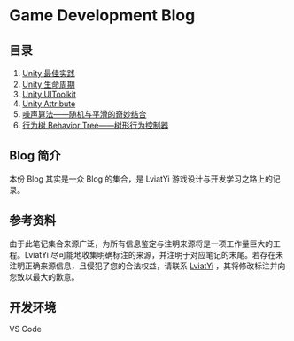 # Game Development Blog

## 目录

1. [Unity 最佳实践](index/Unity/unityBestPractice.md)
1. [Unity 生命周期](index/Unity/unityLifeCycle.md)
1. [Unity UIToolkit](index/Unity/unityUIToolkit.md)
1. [Unity Attribute](index/Unity/unityAttribute.md)
1. [噪声算法——随机与平滑的奇妙结合](index/noiseAlgo.md)
1. [行为树 Behavior Tree——树形行为控制器](index/behaviorTree.md)

## Blog 简介

本份 Blog 其实是一众 Blog 的集合，是 LviatYi 游戏设计与开发学习之路上的记录。

## 参考资料

由于此笔记集合来源广泛，为所有信息鉴定与注明来源将是一项工作量巨大的工程。LviatYi 尽可能地收集明确标注的来源，并注明于对应笔记的末尾。若存在未注明正确来源信息，且侵犯了您的合法权益，请联系 [LviatYi][mailto_lviatyiaddr] ，其将修改标注并向您致以最大的歉意。

## 开发环境

VS Code

[mailto_lviatyiaddr]: mailto:LviatYi@qq.com
